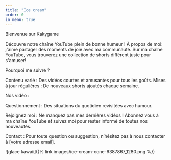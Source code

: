 ```yaml
---
title: "Ice cream"
order: 0
in_menu: true
---
```

Bienvenue sur Kakygame

Découvre notre chaîne YouTube plein de bonne humeur !
À propos de moi: j'aime partager des moments de joie avec ma communauté. Sur ma chaîne YouTube, vous trouverez une collection de shorts différent juste pour s'amuser! 

Pourquoi me suivre ?

Contenu varié : Des vidéos courtes et amusantes pour tous les goûts.
Mises à jour régulières : De nouveaux shorts ajoutés chaque semaine.

Nos vidéo :

Questionnement : Des situations du quotidien revisitées avec humour.

Rejoignez moi : Ne manquez pas mes dernières vidéos ! Abonnez vous à ma chaîne YouTube et suivez moi  pour rester informé de toutes nos nouveautés.

Contact : Pour toute question ou suggestion, n’hésitez pas à nous contacter à [votre adresse email].


![glace kawaii]({% link images/ice-cream-cone-6387867_1280.png %}) 